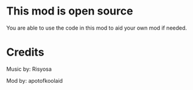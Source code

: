 # This mod is open source
You are able to use the code in this mod to aid your own mod if needed.

# Credits

Music by: Risyosa

Mod by: apotofkoolaid

